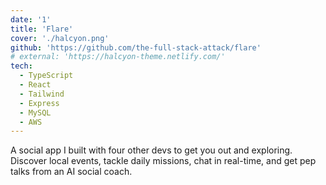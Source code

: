 ```yaml
---
date: '1'
title: 'Flare'
cover: './halcyon.png'
github: 'https://github.com/the-full-stack-attack/flare'
# external: 'https://halcyon-theme.netlify.com/'
tech:
  - TypeScript
  - React
  - Tailwind
  - Express
  - MySQL
  - AWS
---
```


A social app I built with four other devs to get you out and exploring. Discover local events, tackle daily missions, chat in real-time, and get pep talks from an AI social coach.
